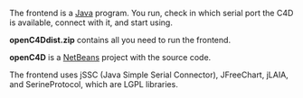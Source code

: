The frontend is a [Java](https://en.wikipedia.org/wiki/Java_(programming_language)) program. You run, check in which serial port the C4D is available, connect with it, and start using.


__openC4Ddist.zip__ contains all you need to run the frontend.

__openC4D__ is a [NetBeans](https://netbeans.org/downloads/) project with the source code.


The frontend uses jSSC (Java Simple Serial Connector), JFreeChart, jLAIA, and SerineProtocol, which are LGPL libraries.